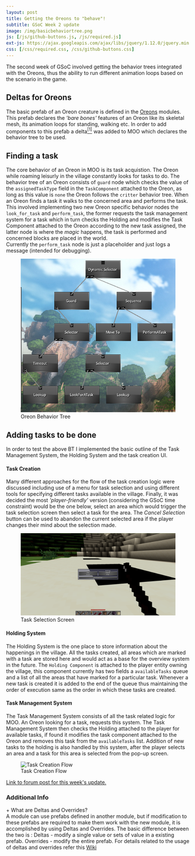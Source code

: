 ```yaml
---
layout: post
title: Getting the Oreons to "behave"!
subtitle: GSoC Week 2 update
image: /img/basicbehaviortree.png
js: [/js/github-buttons.js, /js/required.js]
ext-js: https://ajax.googleapis.com/ajax/libs/jquery/1.12.0/jquery.min.js
css: [/css/required.css, /css/github-buttons.css]
---
```

The second week of GSoC involved getting the behavior trees integrated with the Oreons, thus the ability to run
different animation loops based on the scenario in the game.
## Deltas for Oreons
The basic prefab of an Oreon creature is defined in the [Oreons](https://github.com/Terasology/Oreons)
 modules.
This prefab declares the _'bare bones'_ features of an Oreon like its skeletal mesh,
its animation loops for standing, walking etc.
In order to add components to this prefab a delta<a href="#deltas"><sup>[1]</sup></a>
was added to MOO which declares the behavior tree to be used.
## Finding a task
The core behavior of an Oreon in MOO is its task acquistion. The Oreon while roaming leisurly
in the village constantly looks for tasks to do. The behavior tree of an Oreon consists of
`guard` node which checks the value of the `assignedTaskType` field in the `TaskComponent` attached
to the Oreon, as long as this value is `none` the Oreon follows the `critter` behavior tree. When
an Oreon finds a task it walks to the concerned area and performs the task. This
involved implementing two new Oreon specific behavior nodes the `look_for_task` and `perform_task`, the former
requests the task management system for a task which in turn checks the Holding and modifies
the Task Component attached to the Oreon according to the new task assigned, the latter node is
where the _magic_ happens, the task is performed and concerned blocks are placed in the world.  
Currently the `perform_task` node is just a placeholder and just logs a message (intended for debugging).   
<figure>
 <img src="/img/behaviortree.png" alt="behaviortree">
 <figcaption>Oreon Behavior Tree</figcaption>
</figure>

## Adding tasks to be done
In order to test the above BT I implemented the basic outline of the Task Management
 System, the Holding System and the task creation UI.
#### Task Creation
Many different approaches for the flow of the task creation logic were discussed including
use of a menu for task selection and using different tools for specifying different tasks
available in the village. Finally, it was decided the most _'player-friendly'_ version
(considering the GSoC time constraint) would
be the one below, select an area which would trigger the task selection screen then select
a task for the area. The _Cancel Selection_ button can be used to abandon the current selected
area
if the player changes their mind about the selection made.  
<figure>
 <img src="/img/taskselectionui.png" alt="taskselectionscreen">
 <figcaption>Task Selection Screen</figcaption>
</figure>

#### Holding System
The Holding System is the one place to store information about the happenings in the village.
All the tasks created, all areas which are marked with a task are stored here and would act
 as a base for the overview system in the future. The `Holding Component` is attached to the
 player entity owning the village, this component currently has two fields a `availableTasks` queue
 and a list of all the areas that have marked for a particular task. Whenever a new task
 is created it is added to the end of the queue thus maintaining the order of execution same
 as the order in which these tasks are created.
#### Task Management System
 The Task Management System consists of all the task related logic for MOO. An Oreon looking
 for a task, requests this system. The Task Management System then checks the Holding attached
 to the player for available tasks, if found it modifies the task component attached
 to the Oreon and removes this task from the `availableTasks` list.
 Addition of new tasks to the holding is also handled by this system, after the player selects
 an area and a task for this area is selected from the pop-up screen.
  
  
<figure>
<img src="/img/flowdiagram.jpg" alt="Task Creation Flow">
<figcaption>Task Creation Flow</figcaption>
</figure>
  
<div class="github-button" url="https://github.com/Terasology/MasterOfOreon/pull/7"></div>
  
<a href="https://forum.terasology.org/gsoc-2018-renovation-of-masteroforeon.2171/post-15963">Link to forum post for this week's update.</a>
    
### Additional Info
  
<div class="collapsiblecontainer">
<div id="deltas" class="collapsibleheader">
+ What are Deltas and Overrides?
<div class="collapsiblecontent">
A module can use prefabs defined in another module, but if modification to these prefabs are required to make them work with the new module, it is accomplished by using 
Deltas and Overrides. The basic difference between the two is :  
Deltas - modify a single value or sets of value in a existing prefab.  
Overrides -  modify the entire prefab. 
For details related to the usage of deltas and overrides refer this 
<a href="https://github.com/Terasology/TutorialAssetSystem/wiki/Deltas-and-Overrides">Wiki</a>
</div>
</div>
</div>
    
  